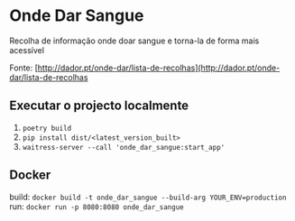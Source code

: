 # Onde Dar Sangue

Recolha de informação onde doar sangue e torna-la de forma mais acessível

Fonte: [http://dador.pt/onde-dar/lista-de-recolhas](http://dador.pt/onde-dar/lista-de-recolhas

## Executar o projecto localmente

1. `poetry build`
2. `pip install dist/<latest_version_built>`
3. `waitress-server --call 'onde_dar_sangue:start_app'`

## Docker

build: `docker build -t onde_dar_sangue --build-arg YOUR_ENV=production`
run: `docker run -p 8080:8080 onde_dar_sangue`

